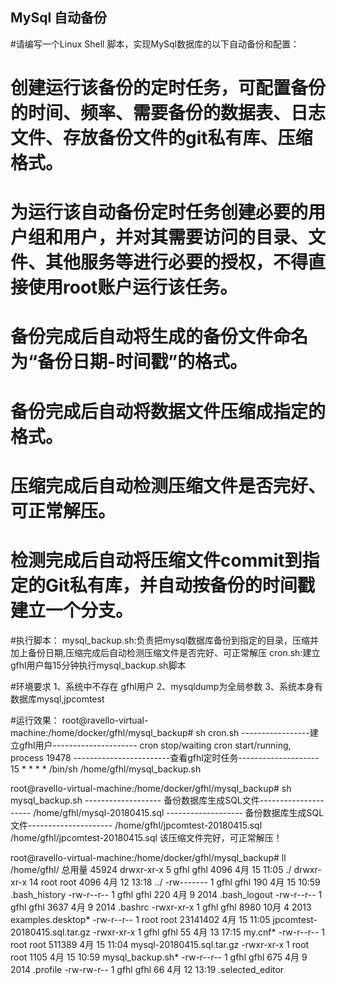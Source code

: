 ## MySql 自动备份
#请编写一个Linux Shell 脚本，实现MySql数据库的以下自动备份和配置：
# 创建运行该备份的定时任务，可配置备份的时间、频率、需要备份的数据表、日志文件、存放备份文件的git私有库、压缩格式。
# 为运行该自动备份定时任务创建必要的用户组和用户，并对其需要访问的目录、文件、其他服务等进行必要的授权，不得直接使用root账户运行该任务。
# 备份完成后自动将生成的备份文件命名为“备份日期-时间戳”的格式。
# 备份完成后自动将数据文件压缩成指定的格式。
# 压缩完成后自动检测压缩文件是否完好、可正常解压。
# 检测完成后自动将压缩文件commit到指定的Git私有库，并自动按备份的时间戳建立一个分支。

#执行脚本：
mysql_backup.sh:负责把mysql数据库备份到指定的目录，压缩并加上备份日期,压缩完成后自动检测压缩文件是否完好、可正常解压
cron.sh:建立gfhl用户每15分钟执行mysql_backup.sh脚本


#环境要求
1、系统中不存在 gfhl用户
2、mysqldump为全局参数
3、系统本身有数据库mysql,jpcomtest


#运行效果：
root@ravello-virtual-machine:/home/docker/gfhl/mysql_backup# sh cron.sh 
-----------------建立gfhl用户---------------------
cron stop/waiting
cron start/running, process 19478
------------------------查看gfhl定时任务--------------------
15  *  * *  * /bin/sh /home/gfhl/mysql_backup.sh



root@ravello-virtual-machine:/home/docker/gfhl/mysql_backup# sh mysql_backup.sh 
------------------- 备份数据库生成SQL文件---------------------
/home/gfhl/mysql-20180415.sql
------------------- 备份数据库生成SQL文件---------------------
/home/gfhl/jpcomtest-20180415.sql
/home/gfhl/jpcomtest-20180415.sql
该压缩文件完好，可正常解压！



root@ravello-virtual-machine:/home/docker/gfhl/mysql_backup# ll /home/gfhl/
总用量 45924
drwxr-xr-x  5 gfhl gfhl     4096  4月 15 11:05 ./
drwxr-xr-x 14 root root     4096  4月 12 13:18 ../
-rw-------  1 gfhl gfhl      190  4月 15 10:59 .bash_history
-rw-r--r--  1 gfhl gfhl      220  4月  9  2014 .bash_logout
-rw-r--r--  1 gfhl gfhl     3637  4月  9  2014 .bashrc
-rwxr-xr-x  1 gfhl gfhl     8980 10月  4  2013 examples.desktop*
-rw-r--r--  1 root root 23141402  4月 15 11:05 jpcomtest-20180415.sql.tar.gz
-rwxr-xr-x  1 gfhl gfhl       55  4月 13 17:15 my.cnf*
-rw-r--r--  1 root root   511389  4月 15 11:04 mysql-20180415.sql.tar.gz
-rwxr-xr-x  1 root root     1105  4月 15 10:59 mysql_backup.sh*
-rw-r--r--  1 gfhl gfhl      675  4月  9  2014 .profile
-rw-rw-r--  1 gfhl gfhl       66  4月 12 13:19 .selected_editor



